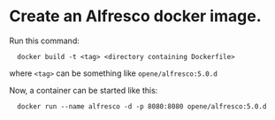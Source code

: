 # Create an Alfresco docker image.

Run this command:
```
  docker build -t <tag> <directory containing Dockerfile>
```
where `<tag>` can be something like `opene/alfresco:5.0.d`

Now, a container can be started like this:
```
  docker run --name alfresco -d -p 8080:8080 opene/alfresco:5.0.d
```
